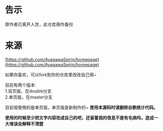 # 告示
原作者已离开人世，此仓库用作备份

# 来源

[https://github.com/AyagawaSeirin/homepage](https://github.com/AyagawaSeirin/homepage)

如果你喜欢，可以fork到你的仓库里改改自己用~

目前有两个版本:<br>
1.双页版，在double分支<br>
2.单页版，在master分支

目前咱使用的是单页版，单页版是新制作的~
**使用本源码时请删除谷歌统计代码。**

**使用的时候至少把文字内容改成自己的吧，还留着我的信息不是有毛病吗，造成一大堆误会解释不清楚**
